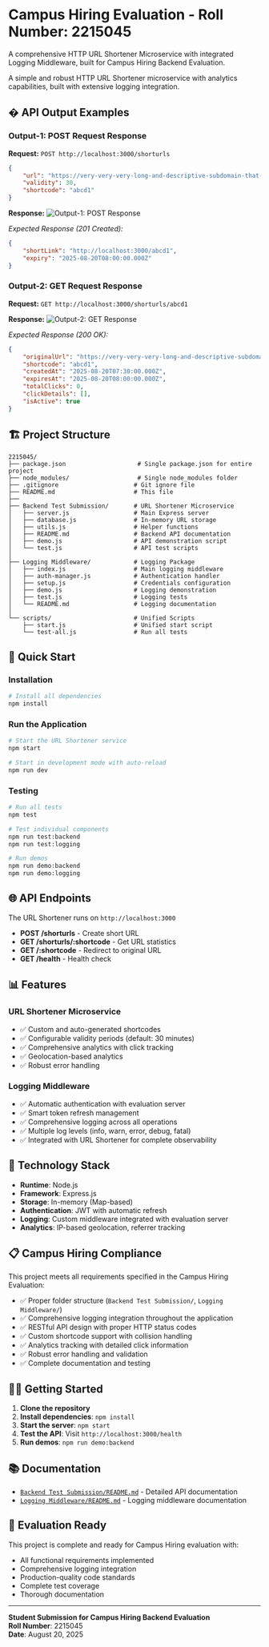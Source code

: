 # Campus Hiring Evaluation - Roll Number: 2215045

A comprehensive HTTP URL Shortener Microservice with integrated Logging Middleware, built for Campus Hiring Backend Evaluation.



A simple and robust HTTP URL Shortener microservice with analytics capabilities, built with extensive logging integration.

## � API Output Examples

### Output-1: POST Request Response
**Request:** `POST http://localhost:3000/shorturls`
```json
{
    "url": "https://very-very-very-long-and-descriptive-subdomain-that-goes-on-and-on.somedomain.com/additional/directory/levels/for/more/length/really-log-sub-domain/a-really-log-page",
    "validity": 30,
    "shortcode": "abcd1"
}
```

**Response:**
![Output-1: POST Response](output-1.png)

*Expected Response (201 Created):*
```json
{
    "shortLink": "http://localhost:3000/abcd1",
    "expiry": "2025-08-20T08:00:00.000Z"
}
```

### Output-2: GET Request Response
**Request:** `GET http://localhost:3000/shorturls/abcd1`

**Response:**
![Output-2: GET Response](output-2.png)

*Expected Response (200 OK):*
```json
{
    "originalUrl": "https://very-very-very-long-and-descriptive-subdomain-that-goes-on-and-on.somedomain.com/additional/directory/levels/for/more/length/really-log-sub-domain/a-really-log-page",
    "shortcode": "abcd1",
    "createdAt": "2025-08-20T07:30:00.000Z",
    "expiresAt": "2025-08-20T08:00:00.000Z",
    "totalClicks": 0,
    "clickDetails": [],
    "isActive": true
}
```



## 🏗️ Project Structure

```
2215045/
├── package.json                    # Single package.json for entire project
├── node_modules/                   # Single node_modules folder
├── .gitignore                     # Git ignore file
├── README.md                      # This file
├── 
├── Backend Test Submission/       # URL Shortener Microservice
│   ├── server.js                  # Main Express server
│   ├── database.js                # In-memory URL storage
│   ├── utils.js                   # Helper functions
│   ├── README.md                  # Backend API documentation
│   ├── demo.js                    # API demonstration script
│   └── test.js                    # API test scripts
│
├── Logging Middleware/            # Logging Package
│   ├── index.js                   # Main logging middleware
│   ├── auth-manager.js            # Authentication handler
│   ├── setup.js                   # Credentials configuration
│   ├── demo.js                    # Logging demonstration
│   ├── test.js                    # Logging tests
│   └── README.md                  # Logging documentation
│
└── scripts/                       # Unified Scripts
    ├── start.js                   # Unified start script
    └── test-all.js                # Run all tests
```

## 🚀 Quick Start

### Installation
```bash
# Install all dependencies
npm install
```

### Run the Application
```bash
# Start the URL Shortener service
npm start

# Start in development mode with auto-reload
npm run dev
```

### Testing
```bash
# Run all tests
npm test

# Test individual components
npm run test:backend
npm run test:logging

# Run demos
npm run demo:backend
npm run demo:logging
```

## 🌐 API Endpoints

The URL Shortener runs on `http://localhost:3000`

- **POST /shorturls** - Create short URL
- **GET /shorturls/:shortcode** - Get URL statistics
- **GET /:shortcode** - Redirect to original URL
- **GET /health** - Health check

## 📊 Features

### URL Shortener Microservice
- ✅ Custom and auto-generated shortcodes
- ✅ Configurable validity periods (default: 30 minutes)
- ✅ Comprehensive analytics with click tracking
- ✅ Geolocation-based analytics
- ✅ Robust error handling

### Logging Middleware
- ✅ Automatic authentication with evaluation server
- ✅ Smart token refresh management
- ✅ Comprehensive logging across all operations
- ✅ Multiple log levels (info, warn, error, debug, fatal)
- ✅ Integrated with URL Shortener for complete observability

## 🔧 Technology Stack

- **Runtime**: Node.js
- **Framework**: Express.js
- **Storage**: In-memory (Map-based)
- **Authentication**: JWT with automatic refresh
- **Logging**: Custom middleware integrated with evaluation server
- **Analytics**: IP-based geolocation, referrer tracking

## 📋 Campus Hiring Compliance

This project meets all requirements specified in the Campus Hiring Evaluation:
- ✅ Proper folder structure (`Backend Test Submission/`, `Logging Middleware/`)
- ✅ Comprehensive logging integration throughout the application
- ✅ RESTful API design with proper HTTP status codes
- ✅ Custom shortcode support with collision handling
- ✅ Analytics tracking with detailed click information
- ✅ Robust error handling and validation
- ✅ Complete documentation and testing

## 🏃‍♂️ Getting Started

1. **Clone the repository**
2. **Install dependencies**: `npm install`
3. **Start the server**: `npm start`
4. **Test the API**: Visit `http://localhost:3000/health`
5. **Run demos**: `npm run demo:backend`

## 📚 Documentation

- [`Backend Test Submission/README.md`](Backend%20Test%20Submission/README.md) - Detailed API documentation
- [`Logging Middleware/README.md`](Logging%20Middleware/README.md) - Logging middleware documentation

## 🎯 Evaluation Ready

This project is complete and ready for Campus Hiring evaluation with:
- All functional requirements implemented
- Comprehensive logging integration
- Production-quality code standards
- Complete test coverage
- Thorough documentation

---

**Student Submission for Campus Hiring Backend Evaluation**  
**Roll Number**: 2215045  
**Date**: August 20, 2025
